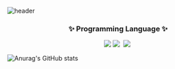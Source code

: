 ![header](https://capsule-render.vercel.app/api?type=wave&color=auto&height=300&section=header&text=김석환%20입니다!&fontSize=90)
<h3 align="center">✨ Programming Language ✨</h3>
<div align="center">
  <img src="https://img.shields.io/badge/python-3776AB?style=for-the-badge&logo=python&logoColor=20232a" />
  <img src="https://img.shields.io/badge/C-A8B9CC?style=for-the-badge&logo=c&logoColor=20232a" />&nbsp
  <img src="https://img.shields.io/badge/C++-00599C?style=for-the-badge&logo=C++&logoColor=white" />&nbsp
</div>


![Anurag's GitHub stats](https://github-readme-stats.vercel.app/api?username=ihatetmat&show_icons=true&theme=dark)
